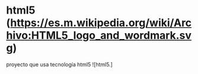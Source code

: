 # html5 (https://es.m.wikipedia.org/wiki/Archivo:HTML5_logo_and_wordmark.svg)
proyecto que usa tecnología html5
![html5.]
